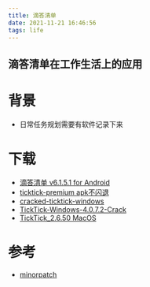```yaml
---
title: 滴答清单
date: 2021-11-21 16:46:56
tags: life
---
```


##   滴答清单在工作生活上的应用

# 背景
* 日常任务规划需要有软件记录下来

# 下载
* [滴答清单 v6.1.5.1 for Android](https://www.yxssp.com/26151.html)
* [ticktick-premium apk不闪退](https://apkmazon.com/ticktick-premium.html)
* [cracked-ticktick-windows](https://github.com/yazdipour/cracked-ticktick-windows)
* [TickTick-Windows-4.0.7.2-Crack](https://github.com/chesterchong/TickTick-Windows-4.0.7.2-Crack)
* [TickTick_2.6.50 MacOS](https://www.mediafire.com/file/xlozb7eohr739qq/TickTick_2.6.50(74).dmg/file)

# 参考
* [minorpatch](https://www.minorpatch.com/iosapps/page/2/)
